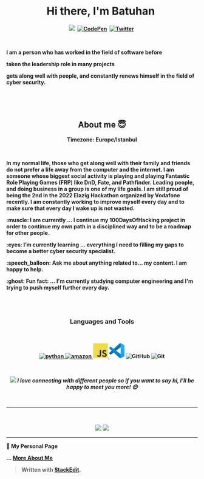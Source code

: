 
<p>
  <h1 align="center"><b>Hi there, I'm Batuhan <img src="https://c.tenor.com/5ry-200hErMAAAAd/hacker-hacker-man.gif" alt="" width="30"></h1>
</p>
<p align="center">
<a href="https://github.com/Batuhanaydn"><img src="https://img.shields.io/badge/Github-CC6699?style=for-the-badge&logoColor=white alt="Portfolio" /></a>&nbsp;
<a href="https://twitter.com/Telumak"><img src="https://img.shields.io/badge/Twitter-000000?style=for-the-badge&logo=codepen&logoColor=white" alt="CodePen" /></a>&nbsp;
<a href="https://www.linkedin.com/in/batuhan-ayd%C4%B1n/"><img src="https://img.shields.io/badge/Linkedlin-1DA1F2?style=for-the-badge&logo=twitter&logoColor=white" alt="Twitter" /></a>&nbsp;
</p>
<br />

<p>I am a person who has worked in the field of software before</p>
<p>taken
the leadership role in many projects</p>
<p>gets along well with people, and
constantly renews himself in the field of cyber security.</p>
<br />
</p>

<br />

<h2 align="center">About me 😇</h2>
<p align="center">
Timezone: Europe/Istanbul
</p>
<br />
<p>In my normal life, those who get along well with their family and friends do not prefer a life away from the computer and the internet. I am someone whose biggest social activity is playing and playing Fantastic Role Playing Games (FRP) like DnD, Fate, and Pathfinder. Leading people, and doing business in a group is one of my life goals. I am still proud of being the 2nd in the 2022 Elazig Hackathon organized by Vodafone recently. I am constantly working to improve myself every day and to make sure that every day I wake up is not wasted.</p>

<p>:muscle: I am currently ... I continue my 100DaysOfHacking project in order to continue my own path in a disciplined way and to be a roadmap for other people.</p>
<p>:eyes: I’m currently learning ... everything I need to filling my gaps to become a better cyber security specialist.</p>
<p>:speech_balloon: Ask me about anything related to... my content. I am happy to help.</p>
<p>:ghost: Fun fact: ... I'm currently studying computer engineering and I'm trying to push myself further every day. </p>

<br />
<br />
<p>
<h3 align="center"> Languages and Tools</h3>
</p>
<br />
<p align="center">
<a href="https://docs.python.org/3/" target="_blank"> <img src="https://cdn.jsdelivr.net/gh/devicons/devicon/icons/python/python-original-wordmark.svg" alt="python" width="40" height="40"/> </a>
<a href="https://aws.amazon.com/en/training/" target="_blank"> <img src="https://cdn.jsdelivr.net/gh/devicons/devicon/icons/amazonwebservices/amazonwebservices-original-wordmark.svg" alt="amazon" width="40" height="40"/> </a>
<a href="https://developer.mozilla.org/en-US/docs/Web/JavaScript" target="_blank"> <img src="https://raw.githubusercontent.com/devicons/devicon/master/icons/javascript/javascript-original.svg" alt="javascript" width="40" height="40"/> </a>
<img alt="Visual Studio Code" width="40px" src="https://raw.githubusercontent.com/github/explore/80688e429a7d4ef2fca1e82350fe8e3517d3494d/topics/visual-studio-code/visual-studio-code.png" />
<img alt="GitHub" width="40px" src="https://raw.githubusercontent.com/jmnote/z-icons/master/svg/github.svg" />
<img alt="Git" width="40px" src="https://raw.githubusercontent.com/jmnote/z-icons/master/svg/git.svg" />
   </p>
<br />
<p align="center">
<img src="https://media.giphy.com/media/LnQjpWaON8nhr21vNW/giphy.gif" width="60"> <em><b>I love connecting with different people</b> so if you want to say <b>hi, I'll be happy to meet you more!</b> 😊</em>
</p>
<br />

---

<br />
<p align="center">
<img src="https://github-readme-stats.vercel.app/api?username=Batuhanaydn&theme=radical&show_icons=true" width="410"/>
<img src="https://github-readme-stats.vercel.app/api/top-langs/?username=Batuhanaydn&layout=compact&theme=radical" width="400" />
</p>

---

📕 **My Personal Page**

... [More About Me](https://batuhanaydn.github.io/)

> Written with [StackEdit](https://stackedit.io/).
